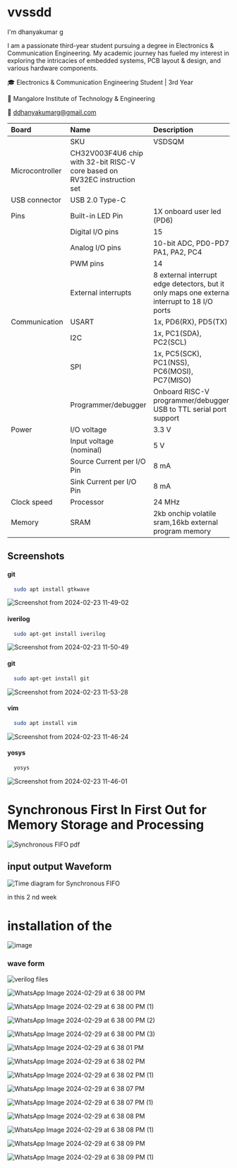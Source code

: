 # vvssdd

I'm dhanyakumar g

I am a passionate third-year student pursuing a degree in Electronics & Communication Engineering. My academic journey has fueled my interest in exploring the intricacies of embedded systems, PCB layout & design, and various hardware components.

🎓 Electronics & Communication Engineering Student | 3rd Year

🏫 Mangalore Institute of Technology & Engineering

📧 ddhanyakumarg@gmail.com 


|   Board   |   Name   | Description                |
| :-------- | :------- | :------------------------- |
|           |       SKU| VSDSQM                     |
| Microcontroller| CH32V003F4U6 chip with 32-bit RISC-V core based on RV32EC instruction set |  |
| USB connector | USB 2.0 Type-C |  |
|   Pins  |   Built-in LED Pin  | 1X onboard user led (PD6)               |
|   | Digital I/O pins  | 15              |
|     |   Analog I/O pins  | 10-bit ADC, PD0-PD7, PA1, PA2, PC4              |
|      |   PWM pins  | 14              |
|    |   External interrupts  | 8 external interrupt edge detectors, but it only maps one external interrupt to 18 I/O ports              |
|  Communication  |   USART   | 1x, PD6(RX), PD5(TX)               |
|     |   I2C   |1x, PC1(SDA), PC2(SCL)           |
|      |  SPI   | 1x, PC5(SCK), PC1(NSS), PC6(MOSI), PC7(MISO)           |
|      |   Programmer/debugger | Onboard RISC-V programmer/debugger, USB to TTL serial port support           |
|   Power   |  I/O voltage  | 3.3 V            |
|      |   Input voltage (nominal)  | 5 V          |
|      |   Source Current per I/O Pin | 8 mA              |
|      |   Sink Current per I/O Pin | 8 mA             |
|    Clock speed  |   Processor  | 24 MHz             |
|   Memory   |  SRAM  | 2kb onchip volatile sram,16kb external program memory        |






## Screenshots

#### git
```bash
  sudo apt install gtkwave
```

![Screenshot from 2024-02-23 11-49-02](https://github.com/dhanyakumarg/vvssdd/assets/132377400/7c8797e1-5b80-4bbe-9a18-b95677e27156)



#### iverilog

```bash
  sudo apt-get install iverilog
```

![Screenshot from 2024-02-23 11-50-49](https://github.com/dhanyakumarg/vvssdd/assets/132377400/3b525fa9-11cf-469a-b2ee-8451df09ca09)


#### git

```bash
  sudo apt-get install git 
```

![Screenshot from 2024-02-23 11-53-28](https://github.com/dhanyakumarg/vvssdd/assets/132377400/c999ba1b-b1f5-4fec-984c-2dc64012c969)



#### vim

```bash
  sudo apt install vim
```




![Screenshot from 2024-02-23 11-46-24](https://github.com/dhanyakumarg/vvssdd/assets/132377400/49069ca5-cd8c-4975-a38a-ea36e03ec277)





#### yosys

```bash
  yosys
```
![Screenshot from 2024-02-23 11-46-01](https://github.com/dhanyakumarg/vvssdd/assets/132377400/864e7fcd-ef07-44c6-a9ce-18f8657f554b)




# Synchronous First In First Out for Memory Storage and Processing
![Synchronous FIFO pdf](https://github.com/avinashjaiswal1598/Risc-V-mini/assets/160040323/f2cc94e1-feac-4f9c-bbbe-b52f01479df5)


## input output Waveform 
![Time diagram for Synchronous FIFO](https://github.com/avinashjaiswal1598/Risc-V-mini/assets/160040323/63bb283d-c5e0-4d50-a72e-49231bda283b)



in this 2 nd week
# installation of the 



![image](https://github.com/dhanyakumarg/vvssdd/assets/132377400/a06bd41c-172a-4796-96ef-ecebcc3926c1)















### wave form



![verilog files](https://github.com/dhanyakumarg/vvssdd/assets/132377400/4b0fa0f4-b2e9-40fd-a11a-83aa2abf85eb)




![WhatsApp Image 2024-02-29 at 6 38 00 PM](https://github.com/dhanyakumarg/vvssdd/assets/132377400/06e8997f-6576-423f-b1ea-2bd4681519bf)



![WhatsApp Image 2024-02-29 at 6 38 00 PM (1)](https://github.com/dhanyakumarg/vvssdd/assets/132377400/252b52f1-df71-4a51-b2bc-c2a1e709322b)

![WhatsApp Image 2024-02-29 at 6 38 00 PM (2)](https://github.com/dhanyakumarg/vvssdd/assets/132377400/d3000fa0-ecb9-478c-af61-de5fc736c197)
 
![WhatsApp Image 2024-02-29 at 6 38 00 PM (3)](https://github.com/dhanyakumarg/vvssdd/assets/132377400/9596105c-8cd8-4223-abd9-8ad70b5c7e7c)


![WhatsApp Image 2024-02-29 at 6 38 01 PM](https://github.com/dhanyakumarg/vvssdd/assets/132377400/fd16df67-d7cc-418f-8ecc-d877cba746fc)


![WhatsApp Image 2024-02-29 at 6 38 02 PM](https://github.com/dhanyakumarg/vvssdd/assets/132377400/320e9d53-098b-4e88-ac0b-0c00d6b33958)

![WhatsApp Image 2024-02-29 at 6 38 02 PM (1)](https://github.com/dhanyakumarg/vvssdd/assets/132377400/bd26e91e-108d-456e-9ee1-ee02f10f44a9)

![WhatsApp Image 2024-02-29 at 6 38 07 PM](https://github.com/dhanyakumarg/vvssdd/assets/132377400/70fdb7ab-bca7-493f-8e5d-4ac3e1ea1cf4)


![WhatsApp Image 2024-02-29 at 6 38 07 PM (1)](https://github.com/dhanyakumarg/vvssdd/assets/132377400/396fbed1-df73-4d2a-943c-0aaa3d76bc49)

![WhatsApp Image 2024-02-29 at 6 38 08 PM](https://github.com/dhanyakumarg/vvssdd/assets/132377400/2ae39b06-5a67-4f02-8bf7-111678112a96)

![WhatsApp Image 2024-02-29 at 6 38 08 PM (1)](https://github.com/dhanyakumarg/vvssdd/assets/132377400/68b0b54c-a01e-422d-a325-bb2958b065b5)

![WhatsApp Image 2024-02-29 at 6 38 09 PM](https://github.com/dhanyakumarg/vvssdd/assets/132377400/881dbe74-f315-4a76-8611-f4e58f3f6ae6)

![WhatsApp Image 2024-02-29 at 6 38 09 PM (1)](https://github.com/dhanyakumarg/vvssdd/assets/132377400/bb2d31b7-562f-4688-b18a-2007108894e0)









